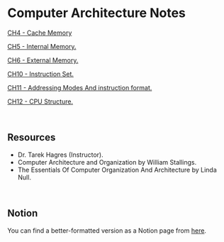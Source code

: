 # Computer Architecture Notes


[CH4 - Cache Memory](Computer%20Architecture/CH4%20-%20Cache%20Memory%20b64748f6973e420abf4094f2bca1476b.md)

[CH5 - Internal Memory.](Computer%20Architecture/CH5%20-%20Internal%20Memory%2095c67db7a82643a9ae1f39f7f2fe4383.md)

[CH6 - External Memory.](Computer%20Architecture/CH6%20-%20External%20Memory%20c63eafd391594d92ba596f3edb84c4b6.md)

[CH10 - Instruction Set.](Computer%20Architecture/CH10%20-%20Instruction%20Set%20543af75afb5e4ceb8bc60a6cd713d34e.md)

[CH11 - Addressing Modes And instruction format.](Computer%20Architecture/CH11%20-%20Addressing%20Modes%20And%20instruction%20format%20318be8c5eda447e98bc0357cdc847853.md)

[CH12 - CPU Structure.](Computer%20Architecture/CH12%20-%20CPU%20Structure%20534c7e7211344bebb2d852d0e7152521.md)


</br>

## Resources

- Dr. Tarek Hagres (Instructor).
- Computer Architecture and Organization by William Stallings.
- The Essentials Of Computer Organization And Architecture by Linda Null.

</br>

## Notion

You can find a better-formatted version as a Notion page from [here](https://joeabdelaziz.notion.site/Computer-Architecture-6bc2eda1a20947d284ddf5a8d7ba216f).
